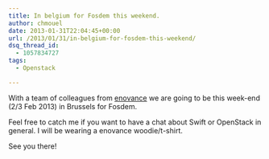 ```yaml
---
title: In belgium for Fosdem this weekend.
author: chmouel
date: 2013-01-31T22:04:45+00:00
url: /2013/01/31/in-belgium-for-fosdem-this-weekend/
dsq_thread_id:
  - 1057834727
tags:
  - Openstack

---
```

With a team of colleagues from [enovance][1] we are going to be this week-end (2/3 Feb 2013) in Brussels for Fosdem.

Feel free to catch me if you want to have a chat about Swift or OpenStack in general. I will be wearing a enovance woodie/t-shirt.

See you there!

 [1]: http://enovance.com